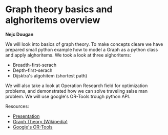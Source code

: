 # Graph theory basics and alghoritems overview

__Nejc Dougan__

We will look into basics of graph theory. To make concepts cleare we have prepared small python example how to model a Graph as a python class and apply alghoritems. 
We took a look at three alghoritems:

* Breadth-first-serach
* Depth-first-serach
* Dijsktra's algohitem (shortest path) 

We will also take a look at Operation Research field for optimization problems, and demonstrated how we can solve traveling salse man problem. We will use google's OR-Tools trough python API.

Resources:

* [Presentation](https://docs.google.com/presentation/d/18v-NopiH6mYKLy5lLo1GkEI9R2DfBAHnIaoXOnIRcEs/edit?usp=sharing) 
* [Graph Theory (Wikipedia)](https://en.wikipedia.org/wiki/Graph_theory)
* [Google's OR-Tools](https://developers.google.com/optimization/introduction/overview)
